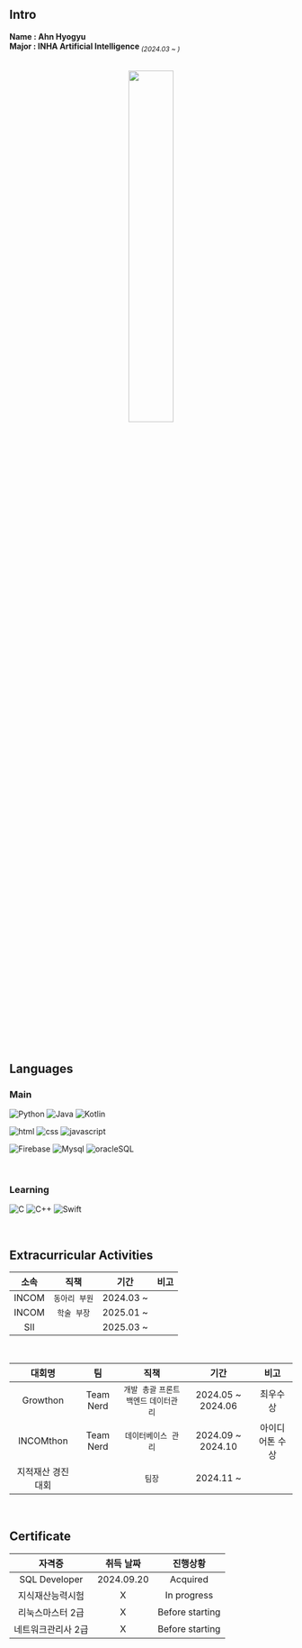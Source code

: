 ## Intro
<strong>Name : Ahn Hyogyu</strong><br>
<strong>Major : INHA Artificial Intelligence</strong><sub><i> (2024.03 ~ )</i></sub>

<br>

<div align="center" style="margin-bottom:200px">
  <img width=40% align="center" src="https://banner.codetree.ai/v1/banner/hyogyu4981" />
</div>

## Languages
### Main
![Python](https://img.shields.io/badge/Python-3776AB?style=for-the-badge&logo=python&logoColor=white)
![Java](https://img.shields.io/badge/Java-ED8B00?style=for-the-badge&logo=openjdk&logoColor=white)
![Kotlin](https://img.shields.io/badge/Kotlin-0095D5?&style=for-the-badge&logo=kotlin&logoColor=white)

![html](https://img.shields.io/badge/HTML-239120?style=for-the-badge&logo=html5&logoColor=white)
![css](https://img.shields.io/badge/CSS-239120?&style=for-the-badge&logo=css3&logoColor=white)
![javascript](https://img.shields.io/badge/JavaScript-F7DF1E?style=for-the-badge&logo=JavaScript&logoColor=white)

![Firebase](https://img.shields.io/badge/Firebase-039BE5?style=for-the-badge&logo=Firebase&logoColor=white)
![Mysql](https://img.shields.io/badge/MySQL-00000F?style=for-the-badge&logo=mysql&logoColor=white)
![oracleSQL](https://img.shields.io/badge/Oracle-F80000?style=for-the-badge&logo=Oracle&logoColor=white)

<br>

### Learning
![C](https://img.shields.io/badge/C-00599C?style=for-the-badge&logo=c&logoColor=white)
![C++](https://img.shields.io/badge/C%2B%2B-00599C?style=for-the-badge&logo=c%2B%2B&logoColor=white)
![Swift](https://img.shields.io/badge/Swift-FA7343?style=for-the-badge&logo=swift&logoColor=white)

<br>

## Extracurricular Activities
|소속|직책|기간|비고|
|:---:|:---:|:---:|:---:|
|INCOM|`동아리 부원`|2024.03 ~ ||
|INCOM|`학술 부장`|2025.01 ~ ||
|SII||2025.03 ~||

<br>

|대회명|팀|직책|기간|비고|
|:---:|:---:|:---:|:---:|:---:|
|Growthon|Team Nerd|`개발 총괄` `프론트` `백엔드` `데이터관리`|2024.05 ~ 2024.06|최우수상|
|INCOMthon|Team Nerd|`데이터베이스 관리`|2024.09 ~ 2024.10|아이디어톤 수상|
|지적재산 경진대회||`팀장`|2024.11 ~ ||

<br>

## Certificate
|자격증|취득 날짜|진행상황|
|:---:|:---:|:---:|
|SQL Developer|2024.09.20|Acquired|
|지식재산능력시험|X|In progress|
|리눅스마스터 2급|X|Before starting|
|네트워크관리사 2급|X|Before starting|
